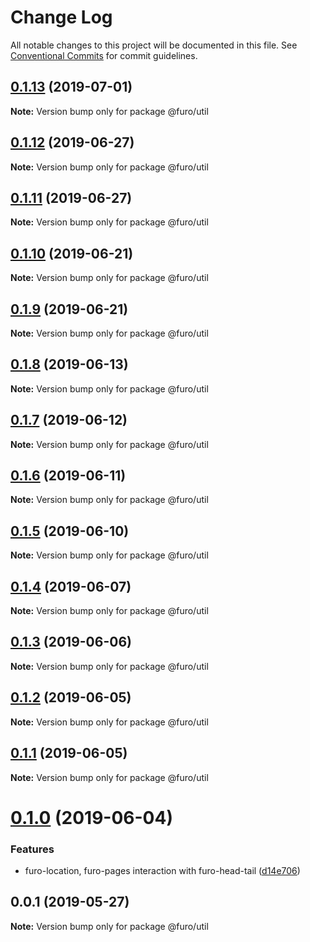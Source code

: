 # Change Log

All notable changes to this project will be documented in this file.
See [Conventional Commits](https://conventionalcommits.org) for commit guidelines.

## [0.1.13](https://github.com/veith/FuroBaseComponents/compare/@furo/util@0.1.12...@furo/util@0.1.13) (2019-07-01)

**Note:** Version bump only for package @furo/util





## [0.1.12](https://github.com/veith/FuroBaseComponents/compare/@furo/util@0.1.11...@furo/util@0.1.12) (2019-06-27)

**Note:** Version bump only for package @furo/util





## [0.1.11](https://github.com/veith/FuroBaseComponents/compare/@furo/util@0.1.10...@furo/util@0.1.11) (2019-06-27)

**Note:** Version bump only for package @furo/util





## [0.1.10](https://github.com/veith/FuroBaseComponents/compare/@furo/util@0.1.9...@furo/util@0.1.10) (2019-06-21)

**Note:** Version bump only for package @furo/util





## [0.1.9](https://github.com/veith/FuroBaseComponents/compare/@furo/util@0.1.8...@furo/util@0.1.9) (2019-06-21)

**Note:** Version bump only for package @furo/util





## [0.1.8](https://github.com/veith/FuroBaseComponents/compare/@furo/util@0.1.7...@furo/util@0.1.8) (2019-06-13)

**Note:** Version bump only for package @furo/util





## [0.1.7](https://github.com/veith/FuroBaseComponents/compare/@furo/util@0.1.6...@furo/util@0.1.7) (2019-06-12)

**Note:** Version bump only for package @furo/util





## [0.1.6](https://github.com/veith/FuroBaseComponents/compare/@furo/util@0.1.5...@furo/util@0.1.6) (2019-06-11)

**Note:** Version bump only for package @furo/util





## [0.1.5](https://github.com/veith/FuroBaseComponents/compare/@furo/util@0.1.4...@furo/util@0.1.5) (2019-06-10)

**Note:** Version bump only for package @furo/util





## [0.1.4](https://github.com/veith/FuroBaseComponents/compare/@furo/util@0.1.3...@furo/util@0.1.4) (2019-06-07)

**Note:** Version bump only for package @furo/util





## [0.1.3](https://github.com/veith/FuroBaseComponents/compare/@furo/util@0.1.2...@furo/util@0.1.3) (2019-06-06)

**Note:** Version bump only for package @furo/util





## [0.1.2](https://github.com/veith/FuroBaseComponents/compare/@furo/util@0.1.1...@furo/util@0.1.2) (2019-06-05)

**Note:** Version bump only for package @furo/util





## [0.1.1](https://github.com/veith/FuroBaseComponents/compare/@furo/util@0.1.0...@furo/util@0.1.1) (2019-06-05)

**Note:** Version bump only for package @furo/util





# [0.1.0](https://github.com/veith/FuroBaseComponents/compare/@furo/util@0.0.1...@furo/util@0.1.0) (2019-06-04)


### Features

* furo-location, furo-pages interaction with furo-head-tail ([d14e706](https://github.com/veith/FuroBaseComponents/commit/d14e706))





## 0.0.1 (2019-05-27)

**Note:** Version bump only for package @furo/util
